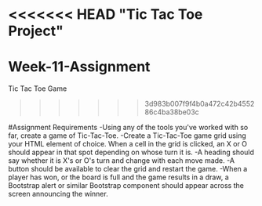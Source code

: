 <<<<<<< HEAD
"Tic Tac Toe Project" 
=======
# Week-11-Assignment
Tic Tac Toe Game
>>>>>>> 3d983b007f9f4b0a472c42b455286c4ba38be03c


#Assignment Requirements
-Using any of the tools you've worked with so far, create a game of Tic-Tac-Toe.
-Create a Tic-Tac-Toe game grid using your HTML element of choice.
When a cell in the grid is clicked, an X or O should appear in that spot depending on whose turn it is.
-A heading should say whether it is X's or O's turn and change with each move made.
-A button should be available to clear the grid and restart the game.
-When a player has won, or the board is full and the game results in a draw, a Bootstrap alert or similar Bootstrap component should appear across the screen announcing the winner.